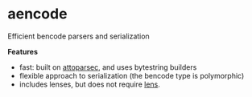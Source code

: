 # aencode
Efficient bencode parsers and serialization

**Features**  
*   fast: built on [attoparsec](https://github.com/bos/attoparsec), and uses bytestring builders
*   flexible approach to serialization (the bencode type is polymorphic)
*   includes lenses, but does not require [lens](https://github.com/ekmett/lens).
